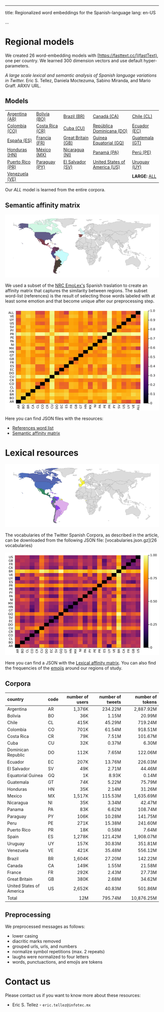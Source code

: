 
---
title: Regionalized word embeddings for the Spanish-language
lang: en-US

...

# Regional models
We created 26 word-embedding models with [https://fasttext.cc/](fastText), one per country. We learned 300 dimension vectors and use default hyper-parameters.



_A large scale lexical and semantic analysis of Spanish language variations in Twitter._ Eric S. Tellez, Daniela Moctezuma, Sabino Miranda, and Mario Graff. ARXIV URL.

## Models
|    |    |    |    |    |
|----|----|----|----|----|
| [Argentina (AR)](AR.bin)   | [Bolivia (BO)](BO.bin)    | [Brazil (BR)](BR.bin)        | [Canadá (CA)](CA.bin)                   | [Chile (CL)](CL.bin)     |
| [Colombia (CO)](CO.bin)    | [Costa Rica (CR)](CR.bin) | [Cuba (CU)](CU.bin)          | [República Dominicana (DO)](DO.bin)     | [Ecuador (EC)](EC.bin)   |
| [España (ES)](ES.bin)      | [Francia (FR)](FR.bin)    | [Great Britain (GB)](GB.bin) | [Guinea Equatorial (GQ)](GQ.bin)        | [Guatemala (GT)](GT.bin) |
| [Honduras (HN)](HN.bin)    | [México (MX)](MX.bin)     | [Nicaragua (NI)](NI.bin)     | [Panamá (PA)](PA.bin)                   | [Perú (PE)](PE.bin)      |
| [Puerto Rico (PR)](PR.bin) | [Paraguay (PY)](PY.bin)   | [El Salvador (SV)](SV.bin)   | [United States of America (US)](US.bin) | [Uruguay (UY)](UY.bin)   |
| [Venezuela (VE)](VE.bin)   |                           |                              |                                         | **LARGE:**   [ALL](ALL.bin) | 

Our _ALL_ model is learned from the entire corpora. 

## Semantic affinity matrix

![Geographic visualization of the semantic similarity, similar colors imply semantic similarity](fig-region-emo-colors-clustering-umap-3.png)

We used a subset of the [NRC EmoLex's](https://saifmohammad.com/WebPages/NRC-Emotion-Lexicon.htm) Spanish traslation to create an affinity matrix that captures the similarity between regions. The subset word-list (references) is the result of selecting those words labeled with at least some emotion and that become unique after our preprocessing step. 

![Semantic affinity matrix](fig-heatmap-emoprojection.png)

Here you can find JSON files with the resources:

- [References word list](nrc-normalized-lexicon-with-emotions.json.gz)
- [Semantic affinity matrix](corpora-emo-affinity-matrix.json.gz)

# Lexical resources
![Geographic visualization of the lexical similarity, similar colors imply lexical similarity](fig-region-lex-colors-clustering-umap-3.png)

The vocabularies of the Twitter Spanish Corpora, as described in the article, can be downloaded from the following JSON file: [vocabularies.json.gz](26 vocabularies)

![Lexical affinity matrix](fig-lexheatmap-projection.png)

Here you can find a JSON with the [Lexical affinity matrix](corpora-lex-affinity-matrix.json.gz). You can also find the frequencies of the [emojis](emojis-distribution.json.gz) around our regions of study.


## Corpora

| country | code | number of users | number of tweets | number of tokens |
|:----------         | ------ | ------:| -------:| ---------:|
| Argentina          | AR | 1,376K | 234.22M | 2,887.92M |
| Bolivia            | BO | 36K    |  1.15M  |    20.99M |
| Chile              | CL | 415K   | 45.29M  |   719.24M |
| Colombia           | CO | 701K   | 61.54M  |   918.51M |
| Costa Rica         | CR | 79K    |  7.51M  |   101.67M |
| Cuba               | CU | 32K    |  0.37M  |     6.30M |
| Dominican Republic | DO | 112K   |  7.65M  |   122.06M |
| Ecuador            | EC | 207K   | 13.76M  |   226.03M |
| El Salvador        | SV | 49K    | 2.71M   |    44.46M |
| Equatorial Guinea  | GQ | 1K     | 8.93K   |     0.14M |
| Guatemala          | GT | 74K    | 5.22M   |    75.79M |
| Honduras           | HN | 35K    | 2.14M   |    31.26M |
| Mexico             | MX | 1,517K | 115.53M | 1,635.69M |
| Nicaragua          | NI | 35K    | 3.34M   |    42.47M |
| Panama             | PA | 83K    | 6.62M   |    108.74M|
| Paraguay           | PY | 106K   |  10.28M |   141.75M |
| Peru               | PE | 271K   | 15.38M  |   241.60M |
| Puerto Rico        | PR | 18K    | 0.58M   |     7.64M |
| Spain              | ES | 1,278K | 121.42M | 1,908.07M |
| Uruguay            | UY | 157K   | 30.83M  |   351.81M |
| Venezuela          | VE | 421K   | 35.48M  |   556.12M |
  | | | | | |
 Brazil                   | BR | 1,604K |  27.20M |  142.22M |
 Canada                   | CA | 149K   |  1.55M  |  21.58M  |
 France                   | FR | 292K   |  2.43M  |  27.73M  |
 Great Britain            | GB | 380K   |  2.68M  |  34.62M  |
 United States of America | US | 2,652K | 40.83M  | 501.86M  |
 Total                    |    | 12M   |   795.74M |   10,876.25M |

## Preprocessing

We preprocessed messages as follows:

- lower casing
- diacritic marks removed
- grouped urls, urls, and numbers
- normalize symbol repetitions (max. 2 repeats)
- laughs were normalized to four letters
- words, punctuactions, and emojis are tokens


# Contact us

Please contact us if you want to know more about these resources:

- Eric S. Tellez - `eric.tellez@infotec.mx`

